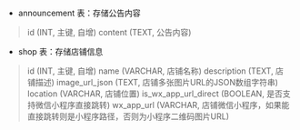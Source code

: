 #

* announcement 表：存储公告内容

>id (INT, 主键, 自增)
content (TEXT, 公告内容)

* shop 表：存储店铺信息

>id (INT, 主键, 自增)
name (VARCHAR, 店铺名称)
description (TEXT, 店铺描述)
image_url_json (TEXT, 店铺多张图片URL的JSON数组字符串)
location (VARCHAR, 店铺位置)
is_wx_app_url_direct (BOOLEAN, 是否支持微信小程序直接跳转)
wx_app_url (VARCHAR, 店铺微信小程序，如果能直接跳转则是小程序路径，否则为小程序二维码图片URL)
